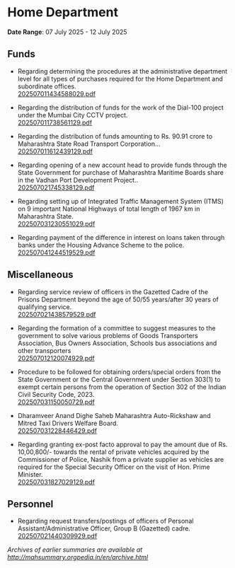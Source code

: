 # Home Department

**Date Range**: 07 July 2025 - 12 July 2025


## Funds
- Regarding determining the procedures at the administrative department level for all types of purchases required for the Home Department and subordinate offices.\
  [202507011434588029.pdf](https://gr.maharashtra.gov.in/Site/Upload/Government%20Resolutions/English/202507011434588029.pdf)

- Regarding the distribution of funds for the work of the Dial-100 project under the Mumbai City CCTV project.\
  [202507011738561129.pdf](https://gr.maharashtra.gov.in/Site/Upload/Government%20Resolutions/English/202507011738561129.pdf)

- Regarding the distribution of funds amounting to Rs. 90.91 crore to Maharashtra State Road Transport Corporation...\
  [202507011612439129.pdf](https://gr.maharashtra.gov.in/Site/Upload/Government%20Resolutions/English/202507011612439129.pdf)

- Regarding opening of a new account head to provide funds through the State Government for purchase of Maharashtra Maritime Boards share in the Vadhan Port Development Project..\
  [202507021745338129.pdf](https://gr.maharashtra.gov.in/Site/Upload/Government%20Resolutions/English/202507021745338129.....pdf)

- Regarding setting up of Integrated Traffic Management System (ITMS) on 9 important National Highways of total length of 1967 km in Maharashtra State.\
  [202507031230551029.pdf](https://gr.maharashtra.gov.in/Site/Upload/Government%20Resolutions/English/202507031230551029.pdf)

- Regarding payment of the difference in interest on loans taken through banks under the Housing Advance Scheme to the police.\
  [202507041244519529.pdf](https://gr.maharashtra.gov.in/Site/Upload/Government%20Resolutions/English/202507041244519529.pdf)

## Miscellaneous
- Regarding service review of officers in the Gazetted Cadre of the Prisons Department beyond the age of 50/55 years/after 30 years of qualifying service.\
  [202507021438579529.pdf](https://gr.maharashtra.gov.in/Site/Upload/Government%20Resolutions/English/202507021438579529.pdf)

- Regarding the formation of a committee to suggest measures to the government to solve various problems of Goods Transporters Association, Bus Owners Association, Schools bus associations and other transporters\
  [202507012120074929.pdf](https://gr.maharashtra.gov.in/Site/Upload/Government%20Resolutions/English/202507012120074929.pdf)

- Procedure to be followed for obtaining orders/special orders from the State Government or the Central Government under Section 303(1) to exempt certain persons from the operation of Section 302 of the Indian Civil Security Code, 2023.\
  [202507031150050729.pdf](https://gr.maharashtra.gov.in/Site/Upload/Government%20Resolutions/English/202507031150050729.pdf)

- Dharamveer Anand Dighe Saheb Maharashtra Auto-Rickshaw and Mitred Taxi Drivers Welfare Board.\
  [202507031228446429.pdf](https://gr.maharashtra.gov.in/Site/Upload/Government%20Resolutions/English/202507031228446429.pdf)

- Regarding granting ex-post facto approval to pay the amount due of Rs. 10,00,800/- towards the rental of private vehicles acquired by the Commissioner of Police, Nashik from a private supplier as vehicles are required for the Special Security Officer on the visit of Hon. Prime Minister.\
  [202507031827029129.pdf](https://gr.maharashtra.gov.in/Site/Upload/Government%20Resolutions/English/202507031827029129.pdf)

## Personnel
- Regarding request transfers/postings of officers of Personal Assistant/Administrative Officer, Group B (Gazetted) cadre.\
  [202507021440309929.pdf](https://gr.maharashtra.gov.in/Site/Upload/Government%20Resolutions/English/202507021440309929.pdf)


*Archives of earlier summaries are available at http://mahsummary.orgpedia.in/en/archive.html*